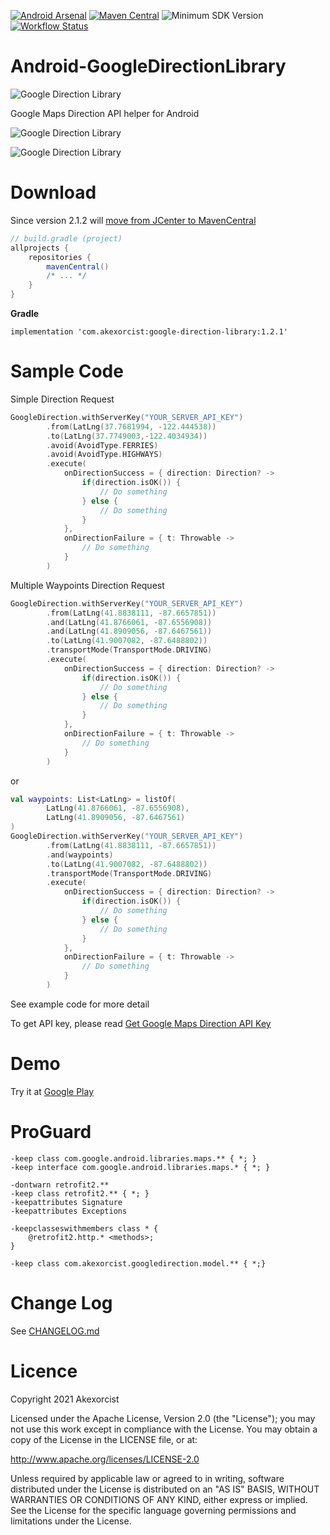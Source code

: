 [![Android Arsenal](https://img.shields.io/badge/Android%20Arsenal-Android--GoogleDirectionAndPlaceLibrary-brightgreen.svg?style=flat)](http://android-arsenal.com/details/1/1374)
[![Maven Central](https://maven-badges.herokuapp.com/maven-central/com.akexorcist/google-direction-library/badge.svg)](https://search.maven.org/artifact/com.akexorcist/google-direction-library)
![Minimum SDK Version](https://img.shields.io/badge/minSdkVersion-16-brightgreen)
[![Workflow Status](https://github.com/akexorcist/GoogleDirectionLibrary/actions/workflows/android.yml/badge.svg)](https://github.com/akexorcist/GoogleDirectionLibrary/actions)

# Android-GoogleDirectionLibrary
![Google Direction Library](https://raw.githubusercontent.com/akexorcist/Android-GoogleDirectionLibrary/master/image/google-direction-library_header.jpg)

Google Maps Direction API helper for Android

![Google Direction Library](https://raw.githubusercontent.com/akexorcist/Android-GoogleDirectionLibrary/master/image/google-direction-library_01.jpg)

![Google Direction Library](https://raw.githubusercontent.com/akexorcist/Android-GoogleDirectionLibrary/master/image/google-direction-library_02.jpg)


Download
===============================
Since version 2.1.2 will [move from JCenter to MavenCentral](https://developer.android.com/studio/build/jcenter-migration)
```groovy
// build.gradle (project)
allprojects {
    repositories {
        mavenCentral()
        /* ... */
    }
}
```

**Gradle**
```
implementation 'com.akexorcist:google-direction-library:1.2.1'
```


Sample Code
===============================

Simple Direction Request
```kotlin
GoogleDirection.withServerKey("YOUR_SERVER_API_KEY")
        .from(LatLng(37.7681994, -122.444538))
        .to(LatLng(37.7749003,-122.4034934))
        .avoid(AvoidType.FERRIES)
        .avoid(AvoidType.HIGHWAYS)
        .execute(
            onDirectionSuccess = { direction: Direction? ->
                if(direction.isOK()) {
                    // Do something
                } else {
                    // Do something
                }
            },
            onDirectionFailure = { t: Throwable ->
                // Do something
            }
        )
```


Multiple Waypoints Direction Request
```kotlin
GoogleDirection.withServerKey("YOUR_SERVER_API_KEY")
        .from(LatLng(41.8838111, -87.6657851))
        .and(LatLng(41.8766061, -87.6556908))
        .and(LatLng(41.8909056, -87.6467561))
        .to(LatLng(41.9007082, -87.6488802))
        .transportMode(TransportMode.DRIVING)
        .execute(
            onDirectionSuccess = { direction: Direction? ->
                if(direction.isOK()) {
                    // Do something
                } else {
                    // Do something
                }
            },
            onDirectionFailure = { t: Throwable ->
                // Do something
            }
        )
```

or 

```kotlin
val waypoints: List<LatLng> = listOf(
        LatLng(41.8766061, -87.6556908),
        LatLng(41.8909056, -87.6467561)
)
GoogleDirection.withServerKey("YOUR_SERVER_API_KEY")
        .from(LatLng(41.8838111, -87.6657851))
        .and(waypoints)
        .to(LatLng(41.9007082, -87.6488802))
        .transportMode(TransportMode.DRIVING)
        .execute(
            onDirectionSuccess = { direction: Direction? ->
                if(direction.isOK()) {
                    // Do something
                } else {
                    // Do something
                }
            },
            onDirectionFailure = { t: Throwable ->
                // Do something
            }
        )
```

See example code for more detail

To get API key, please read [Get Google Maps Direction API Key](https://developers.google.com/maps/documentation/directions/get-api-key)


Demo
===============================

Try it at [Google Play](https://play.google.com/store/apps/details?id=com.akexorcist.googledirection.sample)


ProGuard
===========================
```
-keep class com.google.android.libraries.maps.** { *; }
-keep interface com.google.android.libraries.maps.* { *; }

-dontwarn retrofit2.**
-keep class retrofit2.** { *; }
-keepattributes Signature
-keepattributes Exceptions

-keepclasseswithmembers class * {
    @retrofit2.http.* <methods>;
}

-keep class com.akexorcist.googledirection.model.** { *;}
```


Change Log
====
See [CHANGELOG.md](CHANGELOG.md)


Licence
===========================
Copyright 2021 Akexorcist

Licensed under the Apache License, Version 2.0 (the "License"); you may not use this work except in compliance with the License. You may obtain a copy of the License in the LICENSE file, or at:

http://www.apache.org/licenses/LICENSE-2.0

Unless required by applicable law or agreed to in writing, software distributed under the License is distributed on an "AS IS" BASIS, WITHOUT WARRANTIES OR CONDITIONS OF ANY KIND, either express or implied. See the License for the specific language governing permissions and limitations under the License.


